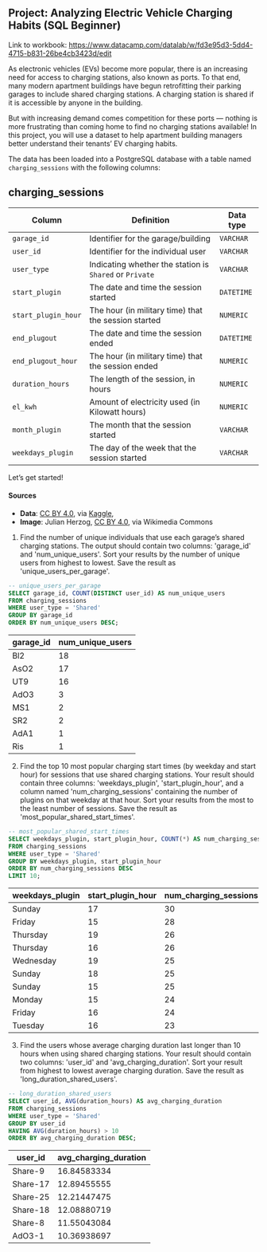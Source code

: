 ## Project: Analyzing Electric Vehicle Charging Habits (SQL Beginner)

Link to workbook: https://www.datacamp.com/datalab/w/fd3e95d3-5dd4-4715-b831-26be4cb3423d/edit

As electronic vehicles (EVs) become more popular, there is an increasing need for access to charging stations, also known as ports. To that end, many modern apartment buildings have begun retrofitting their parking garages to include shared charging stations. A charging station is shared if it is accessible by anyone in the building.

But with increasing demand comes competition for these ports — nothing is more frustrating than coming home to find no charging stations available! In this project, you will use a dataset to help apartment building managers better understand their tenants’ EV charging habits.

The data has been loaded into a PostgreSQL database with a table named `charging_sessions` with the following columns:

## charging_sessions

| Column | Definition | Data type |
|-|-|-|
|`garage_id`| Identifier for the garage/building|`VARCHAR`|
|`user_id` | Identifier for the individual user|`VARCHAR`|
|`user_type`|Indicating whether the station is `Shared` or `Private`| `VARCHAR` |
|`start_plugin`|The date and time the session started |`DATETIME`|
|`start_plugin_hour`|The hour (in military time) that the session started | `NUMERIC`|
|`end_plugout`|The date and time the session ended | `DATETIME` |
|`end_plugout_hour`|The hour (in military time) that the session ended | `NUMERIC`|
|`duration_hours`| The length of the session, in hours|`NUMERIC`|
|`el_kwh`| Amount of electricity used (in Kilowatt hours)|`NUMERIC`|
|`month_plugin`| The month that the session started |`VARCHAR`|
|`weekdays_plugin`| The day of the week that the session started|`VARCHAR`|

Let’s get started!

#### Sources
- **Data**: [CC BY 4.0](https://creativecommons.org/licenses/by/4.0), via [Kaggle](https://www.kaggle.com/datasets/anshtanwar/residential-ev-chargingfrom-apartment-buildings),
- **Image**: Julian Herzog, [CC BY 4.0](https://creativecommons.org/licenses/by/4.0), via Wikimedia Commons

1. Find the number of unique individuals that use each garage’s shared charging stations. The output should contain two columns: 'garage_id' and 'num_unique_users'. Sort your results by the number of unique users from highest to lowest. Save the result as 'unique_users_per_garage'.

```sql
-- unique_users_per_garage
SELECT garage_id, COUNT(DISTINCT user_id) AS num_unique_users
FROM charging_sessions
WHERE user_type = 'Shared'
GROUP BY garage_id
ORDER BY num_unique_users DESC;
```

| garage_id | num_unique_users |
|-----------|------------------|
| Bl2       | 18               |
| AsO2      | 17               |
| UT9       | 16               |
| AdO3      | 3                |
| MS1       | 2                |
| SR2       | 2                |
| AdA1      | 1                |
| Ris       | 1                |

2. Find the top 10 most popular charging start times (by weekday and start hour) for sessions that use shared charging stations. Your result should contain three columns: 'weekdays_plugin', 'start_plugin_hour', and a column named 'num_charging_sessions' containing the number of plugins on that weekday at that hour. Sort your results from the most to the least number of sessions. Save the result as 'most_popular_shared_start_times'.

```sql
-- most_popular_shared_start_times
SELECT weekdays_plugin, start_plugin_hour, COUNT(*) AS num_charging_sessions
FROM charging_sessions
WHERE user_type = 'Shared'
GROUP BY weekdays_plugin, start_plugin_hour
ORDER BY num_charging_sessions DESC
LIMIT 10;
```

| weekdays_plugin | start_plugin_hour | num_charging_sessions |
|-----------------|-------------------|-----------------------|
| Sunday          | 17                | 30                    |
| Friday          | 15                | 28                    |
| Thursday        | 19                | 26                    |
| Thursday        | 16                | 26                    |
| Wednesday       | 19                | 25                    |
| Sunday          | 18                | 25                    |
| Sunday          | 15                | 25                    |
| Monday          | 15                | 24                    |
| Friday          | 16                | 24                    |
| Tuesday         | 16                | 23                    |


3. Find the users whose average charging duration last longer than 10 hours when using shared charging stations. Your result should contain two columns: 'user_id' and 'avg_charging_duration'. Sort your result from highest to lowest average charging duration. Save the result as 'long_duration_shared_users'.
```sql
-- long_duration_shared_users
SELECT user_id, AVG(duration_hours) AS avg_charging_duration
FROM charging_sessions
WHERE user_type = 'Shared'
GROUP BY user_id
HAVING AVG(duration_hours) > 10
ORDER BY avg_charging_duration DESC;
```

| user_id  | avg_charging_duration |
|----------|-----------------------|
| Share-9  | 16.84583334           |
| Share-17 | 12.89455555           |
| Share-25 | 12.21447475           |
| Share-18 | 12.08880719           |
| Share-8  | 11.55043084           |
| AdO3-1   | 10.36938697           |
